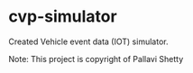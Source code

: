 # cvp-simulator
Created Vehicle event data (IOT) simulator.

Note:  This project is copyright of Pallavi Shetty 
